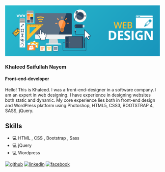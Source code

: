 ![Front-end-developer](https://github.com/khaleed-saifullah/Khaleedsaifullah/blob/master/68747470733a2f2f3639353533312e736d75736863646e2e636f6d2f313436333831362f77702d636f6e74656e742f75706c6f6164732f323031352f31302f62616e6e65722d7765622d6465736.webp)

### Khaleed Saifullah Nayem
#### Front-end-developer

Hello! This is Khaleed. I was a front-end-designer in a software company. I am an expert in web designing. I have experience in designing websites both static and dynamic. My core experience lies both in front-end design and WordPress platform using Photoshop, HTML5, CSS3, BOOTSTRAP 4, SASS, jQuery.

## Skills
* :computer: HTML , CSS , Bootstrap , Sass
* :computer: jQuery
* :computer: Wordpress


[<img src='https://cdn.jsdelivr.net/npm/simple-icons@3.0.1/icons/github.svg' alt='github' height='40'>](https://github.com/khaleed-saifullah)  [<img src='https://cdn.jsdelivr.net/npm/simple-icons@3.0.1/icons/linkedin.svg' alt='linkedin' height='40'>](https://www.linkedin.com/in/ksnayem/)  [<img src='https://cdn.jsdelivr.net/npm/simple-icons@3.0.1/icons/facebook.svg' alt='facebook' height='40'>](https://www.facebook.com/Ksnayem)  

